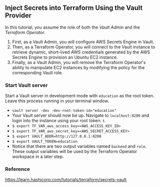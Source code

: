 ## Inject Secrets into Terraform Using the Vault Provider
In this tutorial, you assume the role of both the *Vault Admin* and the *Terraform Operator*.
1. First, as a Vault Admin, you will configure AWS Secrets Engine in Vault.
2. Then, as a Terraform Operator, you will connect to the Vault instance to retrieve dynamic, short-lived AWS credentials generated by the AWS Secrets Engine to provision an Ubuntu EC2 instance.
3. Finally, as a Vault Admin, you will remove the Terraform Operator's ability to manipulate EC2 instances by modifying the policy for the corresponding Vault role.

### Start Vault server
Start a Vault server in development mode with `education` as the root token. Leave this process running in your terminal window.
- `vault server -dev -dev-root-token-id="education"`
- Your Vault server should now be up. Navigate to `localhost:8200` and login into the instance using your root token: `t`.
- `$ export TF_VAR_aws_access_key=<AWS_ACCESS_KEY_ID>`
- `$ export TF_VAR_aws_secret_key=<AWS_SECRET_ACCESS_KEY>`
- `$ export VAULT_ADDR=http://127.0.0.1:8200`
- `$ export VAULT_TOKEN=education`
- Notice that there are two output variables named `backend` and `role`. These output variables will be used by the Terraform Operator workspace in a later step.

### Reference
https://learn.hashicorp.com/tutorials/terraform/secrets-vault
